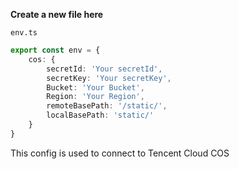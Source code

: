 **Create a new file here**

`env.ts`

```typescript
export const env = {
    cos: {
        secretId: 'Your secretId',
        secretKey: 'Your secretKey',
        Bucket: 'Your Bucket',
        Region: 'Your Region',
        remoteBasePath: '/static/',
        localBasePath: 'static/'
    }
}
```

This config is used to connect to Tencent Cloud COS
